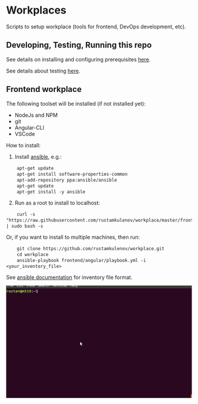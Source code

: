 # Workplaces

Scripts to setup workplace (tools for frontend, DevOps development, etc).

## Developing, Testing, Running this repo

See details on installing and configuring prerequisites [here](/bootstrap/README.md).

See details about testing [here](tests/README.md).

## Frontend workplace

The following toolset will be installed (if not installed yet):

* NodeJs and NPM
* git
* Angular-CLI
* VSCode

How to install:

1. Install [ansible](https://docs.ansible.com/ansible/latest/installation_guide/intro_installation.html), e.g.:
```
    apt-get update
    apt-get install software-properties-common
    apt-add-repository ppa:ansible/ansible
    apt-get update
    apt-get install -y ansible
```
2. Run as a root to install to localhost:
```
    curl -s "https://raw.githubusercontent.com/rustamkulenov/workplace/master/frontend/setup.sh" | sudo bash -s
```
Or, if you want to install to multiple machines, then run:
```
    git clone https://github.com/rustamkulenov/workplace.git
    cd workplace
    ansible-playbook frontend/angular/playbook.yml -i <your_inventory_file>
```
See [ansible documentation](https://docs.ansible.com/ansible/latest/user_guide/intro_inventory.html) for inventory file format.

![Angular development env is installed](images/install_frontend_angular.gif)
